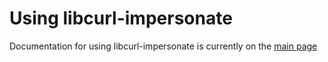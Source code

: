 # Using libcurl-impersonate

Documentation for using libcurl-impersonate is currently on the [main page](https://github.com/lexiforest/curl-impersonate#libcurl-impersonate)
